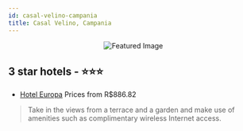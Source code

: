 ```yaml
---
id: casal-velino-campania
title: Casal Velino, Campania
---
```


<center><img src="https://i.travelapi.com/hotels/17000000/16410000/16401100/16401060/55ea7774_z.jpg" alt="Featured Image" /></center>


##  3 star hotels - ⭐️⭐️⭐️

-    [Hotel Europa](https://us.hurb.com/hotels/casal-velino/hotel-europa-JNP-JP02071X?cmp=18055) Prices from R$886.82
   > Take in the views from a terrace and a garden and make use of amenities such as complimentary wireless Internet access.
